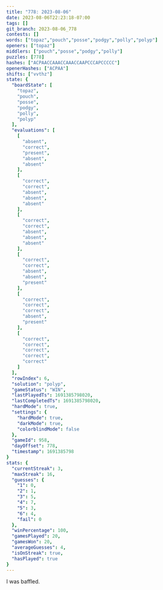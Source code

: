 ```yaml
---
title: "778: 2023-08-06"
date: 2023-08-06T22:23:18-07:00
tags: []
git_branch: 2023-08-06_778
contests: []
words: ["topaz","pouch","posse","podgy","polly","polyp"]
openers: ["topaz"]
middlers: ["pouch","posse","podgy","polly"]
puzzles: [778]
hashes: ["ACPAACCAAACCAAACCAAPCCCAPCCCCC"]
openerHashes: ["ACPAA"]
shifts: ["vvthz"]
state: {
  "boardState": [
    "topaz",
    "pouch",
    "posse",
    "podgy",
    "polly",
    "polyp"
  ],
  "evaluations": [
    [
      "absent",
      "correct",
      "present",
      "absent",
      "absent"
    ],
    [
      "correct",
      "correct",
      "absent",
      "absent",
      "absent"
    ],
    [
      "correct",
      "correct",
      "absent",
      "absent",
      "absent"
    ],
    [
      "correct",
      "correct",
      "absent",
      "absent",
      "present"
    ],
    [
      "correct",
      "correct",
      "correct",
      "absent",
      "present"
    ],
    [
      "correct",
      "correct",
      "correct",
      "correct",
      "correct"
    ]
  ],
  "rowIndex": 6,
  "solution": "polyp",
  "gameStatus": "WIN",
  "lastPlayedTs": 1691385798020,
  "lastCompletedTs": 1691385798020,
  "hardMode": true,
  "settings": {
    "hardMode": true,
    "darkMode": true,
    "colorblindMode": false
  },
  "gameId": 958,
  "dayOffset": 778,
  "timestamp": 1691385798
}
stats: {
  "currentStreak": 3,
  "maxStreak": 16,
  "guesses": {
    "1": 0,
    "2": 1,
    "3": 5,
    "4": 7,
    "5": 3,
    "6": 4,
    "fail": 0
  },
  "winPercentage": 100,
  "gamesPlayed": 20,
  "gamesWon": 20,
  "averageGuesses": 4,
  "isOnStreak": true,
  "hasPlayed": true
}
---
```

<!-- more -->
I was baffled. 
